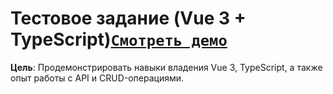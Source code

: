 # Тестовое задание (Vue 3 + TypeScript)[`Смотреть демо`](https://profitinmylife.github.io/post-pet/)
**Цель**: Продемонстрировать навыки владения Vue 3, TypeScript, а также опыт работы с API и CRUD-операциями.
